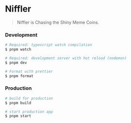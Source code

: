 # Niffler

> Niffler is Chasing the Shiny Meme Coins.

### Development

```bash
# Required: typescript watch compilation
$ pnpm watch

# Required: development server with hot reload (nodemon)
$ pnpm dev

# Format with prettier
$ pnpm format
```

### Production

```bash
# build for production
$ pnpm build

# start production app
$ pnpm start
```
